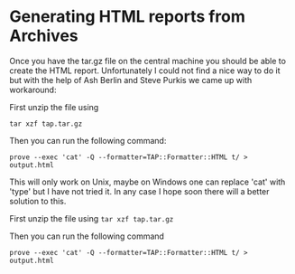 # Generating HTML reports from Archives



Once you have the tar.gz file on the central machine you should
be able to create the HTML report.
Unfortunately I could not find a nice way to do it but with the help
of Ash Berlin and Steve Purkis we came up with workaround:

First unzip the file using

    tar xzf tap.tar.gz

Then you can run the following command:

    prove --exec 'cat' -Q --formatter=TAP::Formatter::HTML t/ > output.html

This will only work on Unix, maybe on Windows one can replace 'cat' with
'type' but I have not tried it. In any case I hope soon there will a better
solution to this.



First unzip the file using `tar xzf tap.tar.gz`

Then you can run the following command

```
prove --exec 'cat' -Q --formatter=TAP::Formatter::HTML t/ > output.html
```





